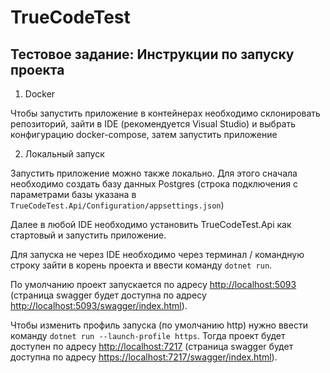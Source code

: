 # TrueCodeTest
## Тестовое задание: Инструкции по запуску проекта
1. Docker

Чтобы запустить приложение в контейнерах необходимо склонировать репозиторий, зайти в IDE (рекомендуется Visual Studio) и выбрать конфигурацию docker-compose, затем запустить приложение

2. Локальный запуск

Запустить приложение можно также локально. Для этого сначала необходимо создать базу данных Postgres (строка подключения с параметрами базы указана в ```TrueCodeTest.Api/Configuration/appsettings.json```)

Далее в любой IDE необходимо установить TrueCodeTest.Api как стартовый и запустить приложение.

Для запуска не через IDE необходимо через терминал / командную строку зайти в корень проекта и ввести команду ```dotnet run```.

По умолчанию проект запускается по адресу [http://localhost:5093](http://localhost:5093) (страница swagger будет доступна по адресу [http://localhost:5093/swagger/index.html](http://localhost:5093/swagger/index.html)).

Чтобы изменить профиль запуска (по умолчанию http) нужно ввести команду ```dotnet run --launch-profile https```. Тогда проект будет доступен по адресу [http://localhost:7217](https://localhost:7217) (страница swagger будет доступна по адресу [https://localhost:7217/swagger/index.html](https://localhost:7217/swagger/index.html)).
